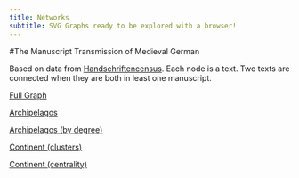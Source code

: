 ```yaml
---
title: Networks
subtitle: SVG Graphs ready to be explored with a browser!
---
```


#The Manuscript Transmission of Medieval German

Based on data from [Handschriftencensus](http://www.handschriftencensus.de/). Each node is a text. Two texts are connected when they are both in least one manuscript.

[Full Graph](http://gustavofernandezriva.com/graphs/full_graph.svg)

[Archipelagos](http://gustavofernandezriva.com/graphs/Archipele.svg)

[Archipelagos (by degree)](http://gustavofernandezriva.com/graphs/Archipele_degree.svg)

[Continent (clusters)](http://gustavofernandezriva.com/graphs/continent_clusters.svg)

[Continent (centrality)](http://gustavofernandezriva.com/graphs/centrality.svg)
